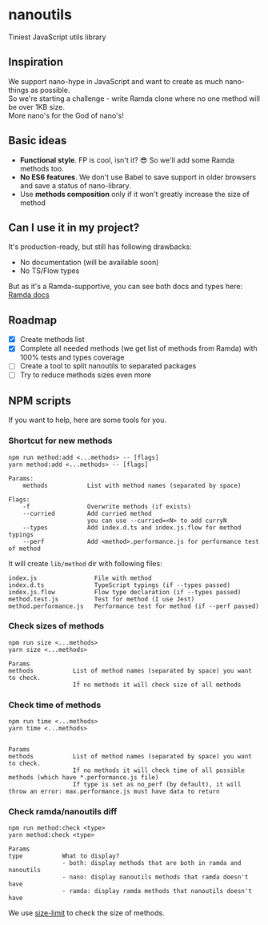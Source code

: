 # nanoutils

Tiniest JavaScript utils library

## Inspiration

We support nano-hype in JavaScript and want to create as much nano-things as possible.  
So we're starting a challenge - write Ramda clone where no one method will be over 1KB size.  
More nano's for the God of nano's!

## Basic ideas

* **Functional style**. FP is cool, isn't it? :sunglasses: So we'll add some Ramda methods too.
* **No ES6 features**. We don't use Babel to save support in older browsers and save a status of nano-library.
* Use **methods composition** only if it won't greatly increase the size of method

## Can I use it in my project?

It's production-ready, but still has following drawbacks:

* No documentation (will be available soon)
* No TS/Flow types

But as it's a Ramda-supportive, you can see both docs and types here: [Ramda docs](https://ramdajs.com/docs/)

## Roadmap

* [x] Create methods list
* [x] Complete all needed methods (we get list of methods from Ramda) with 100% tests and types coverage
* [ ] Create a tool to split nanoutils to separated packages
* [ ] Try to reduce methods sizes even more

## NPM scripts

If you want to help, here are some tools for you.

### Shortcut for new methods

```
npm run method:add <...methods> -- [flags]
yarn method:add <...methods> -- [flags]

Params:
    methods           List with method names (separated by space)

Flags:
    -f                Overwrite methods (if exists)
    --curried         Add curried method
                      you can use --curried=<N> to add curryN
    --types           Add index.d.ts and index.js.flow for method typings
    --perf            Add <method>.performance.js for performance test of method
```

It will create `lib/method` dir with following files:

```
index.js                File with method
index.d.ts              TypeScript typings (if --types passed)
index.js.flow           Flow type declaration (if --types passed)
method.test.js          Test for method (I use Jest)
method.performance.js   Performance test for method (if --perf passed)
```

### Check sizes of methods

```
npm run size <...methods>
yarn size <...methods>

Params
methods           List of method names (separated by space) you want to check.
                  If no methods it will check size of all methods
```

### Check time of methods

```
npm run time <...methods>
yarn time <...methods>


Params
methods           List of method names (separated by space) you want to check.
                  If no methods it will check time of all possible methods (which have *.performance.js file)
                  If type is set as no_perf (by default), it will throw an error: max.performance.js must have data to return
```

### Check ramda/nanoutils diff

```
npm run method:check <type>
yarn method:check <type>

Params
type           What to display?
               - both: display methods that are both in ramda and nanoutils
               - nano: display nanoutils methods that ramda doesn't have
               - ramda: display ramda methods that nanoutils doesn't have
```

We use [size-limit](https://github.com/ai/size-limit) to check the size of methods.

